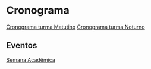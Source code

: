 # Cronograma

<!-- [SEMINCO: BCC e SIS]: <https://github.com/dalton-reis/dalton-reis/blob/main/_._/seminco.md> "SEMINCO: BCC e SIS"   -->
[Semana Acadêmica]: <https://github.com/dalton-reis/dalton-reis/blob/main/_._/semanaAcademica.md> "Semana Acadêmica" 
<!-- [Escola Regional de Engenharia de Software - ERES]: <https://eres-sbc-br.github.io/eres2022/> "Escola Regional de Engenharia de Software - ERES"  -->

[Cronograma turma Matutino](cg_cronograma_mat.pdf "Cronograma turma Matutino") 
[Cronograma turma Noturno](cg_cronograma_not.pdf "Cronograma turma Noturno")  

## Eventos

<!-- [SEMINCO: BCC e SIS]   -->
[Semana Acadêmica] 
<!-- [Escola Regional de Engenharia de Software - ERES]  -->
